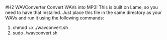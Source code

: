 #H2 WAVConverter
Convert WAVs into MP3! This is built on Lame, so you need to have that installed. Just place this file in the same directory as your WAVs and run it using the following commands:

1. chmod +x ./wavconvert.sh
2. sudo ./wavconvert.sh
